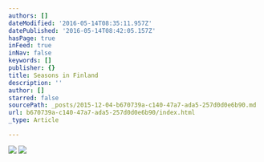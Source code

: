 ```yaml
---
authors: []
dateModified: '2016-05-14T08:35:11.957Z'
datePublished: '2016-05-14T08:42:05.157Z'
hasPage: true
inFeed: true
inNav: false
keywords: []
publisher: {}
title: Seasons in Finland
description: ''
author: []
starred: false
sourcePath: _posts/2015-12-04-b670739a-c140-47a7-ada5-257d0d0e6b90.md
url: b670739a-c140-47a7-ada5-257d0d0e6b90/index.html
_type: Article

---
```

![](https://the-grid-user-content.s3-us-west-2.amazonaws.com/3b485596-9dd8-421f-9904-7e5c7139c46b.jpg)
![](https://the-grid-user-content.s3-us-west-2.amazonaws.com/c828b189-819c-481f-b822-f1349fbb304f.jpg)